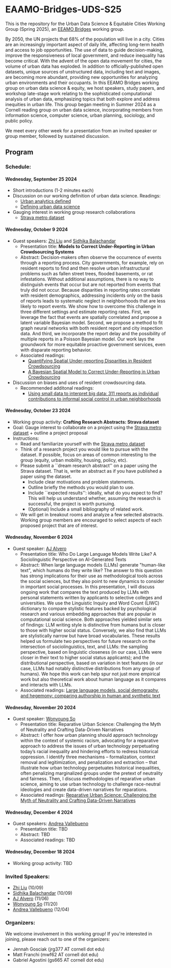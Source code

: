 # EAAMO-Bridges-UDS-S25
This is the repository for the Urban Data Science & Equitable Cities Working Group (Spring 2025), an [EEAMO Bridges](https://bridges.eaamo.org/) working group. 

By 2050, the UN projects that 68% of the population will live in a city. Cities are an increasingly important aspect of daily life, affecting long-term health and access to job opportunities. The use of data to guide decision-making, improve the responsiveness of local government, and reduce inequality has become critical. With the advent of the open data movement for cities, the volume of urban data has exploded. In addition to officially-published open datasets, unique sources of unstructured data, including text and images, are becoming more abundant, providing new opportunities for analyzing urban environments and their occupants. In this EEAMO Bridges working group on urban data science & equity, we host speakers, study papers, and workshop late-stage work relating to the sophisticated computational analysis of urban data, emphasizing topics that both explore and address inequities in urban life. This group began meeting in Summer 2024 as a Cornell reading group on urban data science, incorporating members from information science, computer science, urban planning, sociology, and public policy. 

We meet every other week for a presentation from an invited speaker or group member, followed by sustained discussion. 


## Program 

### Schedule: 

#### Wednesday, September 25 2024 
  - Short introductions (1-2 minutes each)
  - Discussion on our working definition of urban data science. Readings:
    - [Urban analytics defined](https://journals.sagepub.com/doi/10.1177/2399808319839494)
    - [Defining urban data science](https://journals.sagepub.com/share/ZRN9UCWSQHPWJHYWBGYY?target=10.1177/2399808319882826)
  - Gauging interest in working group research collaborations
    - [Strava metro dataset](https://www.strava.com/clubs/231407/posts/32218967)
   
#### Wednesday, October 9 2024
  - Guest speakers: [Zhi Liu](https://zhiliu724.github.io) and [Sidhika Balachandar](https://sidhikabalachandar.github.io)
    - Presentation title: **Models to Correct Under-Reporting in Urban Crowdsourcing Systems**
    - Abstract: Decision-makers often observe the occurrence of events through a reporting process. City governments, for example, rely on resident reports to find and then resolve urban infrastructural problems such as fallen street trees, flooded basements, or rat infestations. Without additional assumptions, there is no way to distinguish events that occur but are not reported from events that truly did not occur. Because disparities in reporting rates correlate with resident demographics, addressing incidents only on the basis of reports leads to systematic neglect in neighborhoods that are less likely to report events. We show how to overcome this challenge in three different settings and estimate reporting rates. First, we leverage the fact that events are spatially correlated and propose a latent variable Bayesian model. Second, we propose a method to fit graph neural networks with both resident report and city inspection data. And third, we incorporate the report delay and the possibility of multiple reports in a Poisson Bayesian model. Our work lays the groundwork for more equitable proactive government services, even with disparate reporting behavior.
    - Associated readings:
      - [Quantifying Spatial Under-reporting Disparities in Resident Crowdsourcing](https://arxiv.org/abs/2204.08620)
      - [A Bayesian Spatial Model to Correct Under-Reporting in Urban Crowdsourcing](https://arxiv.org/abs/2312.11754)
  - Discussion on biases and uses of resident crowdsourcing data.
    - Recommended additonal readings:
      - [Using small data to interpret big data: 311 reports as individual contributions to informal social control in urban neighborhoods](https://www.sciencedirect.com/science/article/pii/S0049089X16301764)

#### Wednesday, October 23 2024 
  - Working group activity: **Crafting Research Abstracts: Strava dataset**
  - Goal: Gauge interest to collaborate on a project using the [Strava metro dataset](https://www.strava.com/clubs/231407/posts/32218967) + outline a project proposal
  - Instructions:
     - Read and familiarize yourself with the [Strava metro dataset](https://www.strava.com/clubs/231407/posts/32218967)
     - Think of a research project you would like to pursue with the dataset. If possible, focus on areas of common interesting to the group (equity, urban mobility, housing, policy, etc).
     - Please submit a ``dream research abstract'' on a paper using the Strava dataset. That is, write an abstract as if you have published a paper using the dataset.
       - Include clear motivations and problem statements.
       - Outline briefly the methods you would plan to use.
       - Include ``expected results'': ideally, what do you expect to find? This will help us understand whether, assuming the research is successful, the project is worth pursuing.
       - (Optional) Include a small bibliography of related work.
    - We will get in breakout rooms and analyze a few selected abstracts. Working group members are encouraged to select aspects of each proposed project that are of interest.
      
#### Wednesday, November 6 2024
  - Guest speaker: [AJ Alvero](https://ajalvero.com)
    - Presentation title: Who Do Large Language Models Write Like? A Sociolinguistic Perspective on AI-Generated Texts
    - Abstract: When large language models (LLMs) generate "human-like text", which humans do they write like? The answer to this question has strong implications for their use as methodological tools across the social sciences, but they also point to new dynamics to consider in important social processes. In this presentation, I will discuss ongoing work that compares the text produced by LLMs with personal statements written by applicants to selective colleges and universities. We use the Linguistic Inquiry and Word Count (LIWC) dictionary to compare stylistic features backed by psychological research and various embedding approaches that are popular in computational social science. Both approaches yielded similar sets of findings: LLM writing style is distinctive from humans but is closer to those with higher social status. Conversely, we also find that LLMs are stylistically narrow but have broad vocabularies. These results helped us formulate two perspectives for future research on the intersection of sociolinguistics, text, and LLMs: the sampling perspective, based on linguistic closeness (in our case, LLMs were closer in their text to higher social status applicants); and the distributional perspective, based on variation in text features (in our case, LLMs had notably distinctive distributions from any group of humans). We hope this work can help spur not just more empirical work but also theoretical work about human language as it compares and interacts with LLMs.
    - Associated readings: [Large language models, social demography, and hegemony: comparing authorship in human and synthetic text](https://journalofbigdata.springeropen.com/articles/10.1186/s40537-024-00986-7)
     
#### Wednesday, November 20 2024
  - Guest speaker: [Wonyoung So](https://wonyoung.so)
    - Presentation title: Reparative Urban Science: Challenging the Myth of Neutrality and Crafting Data-Driven Narratives
    - Abstract: I offer how urban planning should approach technology within the context of systemic racism, advocating for a reparative approach to address the issues of urban technology perpetuating today’s racial inequality and hindering efforts to redress historical oppression. I identify three mechanisms – formalization, context removal and legitimization, and penalization and extraction – that illustrate how urban technology perpetuates historical inequalities, often penalizing marginalized groups under the pretext of neutrality and fairness. Then, I discuss methodologies of reparative urban science, aiming to use urban technology to challenge race-neutral ideologies and create data-driven narratives for reparations.
    - Associated readings: [Reparative Urban Science: Challenging the Myth of Neutrality and Crafting Data-Driven Narratives](https://www.tandfonline.com/doi/full/10.1080/14649357.2024.2397017)

#### Wednesday, December 4 2024
  - Guest speakers: [Andrea Vallebueno](https://andreavalleai.com)
    - Presentation title: TBD
    - Abstract: TBD
    - Associated readings: TBD
        
#### Wednesday, December 18 2024
  - Working group activity: TBD

### Invited Speakers: 
- [Zhi Liu](https://zhiliu724.github.io) (10/09)
- [Sidhika Balachandar](https://sidhikabalachandar.github.io) (10/09)
- [AJ Alvero](https://ajalvero.com) (11/06)
- [Wonyoung So](https://wonyoung.so) (11/20)
- [Andrea Vallebueno](https://andreavalleai.com) (12/04)

### Organizers: 
We welcome involvement in this working group! If you're interested in joining, please reach out to one of the organizers: 
- Jennah Gosciak (jrg377 AT cornell dot edu) 
- Matt Franchi (mwf62 AT cornell dot edu)
- Gabriel Agostini (gs665 AT cornell dot edu)
